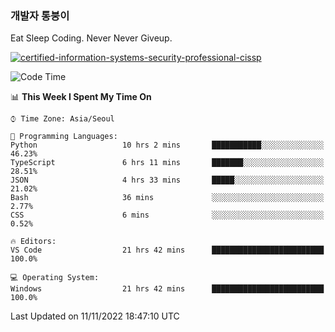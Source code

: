 ### 개발자 통붕이
Eat Sleep Coding.
Never Never Giveup.

[![certified-information-systems-security-professional-cissp](https://user-images.githubusercontent.com/44606727/157613689-acd84ec6-5f8f-4e79-89d9-a8d51f033634.png)](https://www.credly.com/badges/f394a010-85a0-450b-9136-8043af01d71c/public_url)

<!--START_SECTION:waka-->
![Code Time](http://img.shields.io/badge/Code%20Time-1%2C271%20hrs%2046%20mins-blue)

📊 **This Week I Spent My Time On** 

```text
⌚︎ Time Zone: Asia/Seoul

💬 Programming Languages: 
Python                   10 hrs 2 mins       ███████████░░░░░░░░░░░░░░   46.23% 
TypeScript               6 hrs 11 mins       ███████░░░░░░░░░░░░░░░░░░   28.51% 
JSON                     4 hrs 33 mins       █████░░░░░░░░░░░░░░░░░░░░   21.02% 
Bash                     36 mins             ░░░░░░░░░░░░░░░░░░░░░░░░░   2.77% 
CSS                      6 mins              ░░░░░░░░░░░░░░░░░░░░░░░░░   0.52%

🔥 Editors: 
VS Code                  21 hrs 42 mins      █████████████████████████   100.0%

💻 Operating System: 
Windows                  21 hrs 42 mins      █████████████████████████   100.0%

```


 Last Updated on 11/11/2022 18:47:10 UTC
<!--END_SECTION:waka-->
